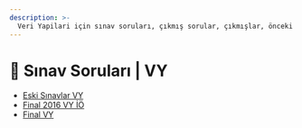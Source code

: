 ```yaml
---
description: >-
  Veri Yapilari için sınav soruları, çıkmış sorular, çıkmışlar, önceki senelerde çıkan sorular
---
```


# 📃 Sınav Soruları \| VY

<!--YPackage.YGitbookIntegration-tarafından-otomatik-oluşturulmuştur-->

- [Eski Sınavlar VY](Eski%20S%C4%B1navlar%20VY.pdf)
- [Final 2016 VY İÖ](Final%202016%20VY%20%C4%B0%C3%96.pdf)
- [Final VY](Final%20VY.pdf)

<!--YPackage.YGitbookIntegration-tarafından-otomatik-oluşturulmuştur-->
